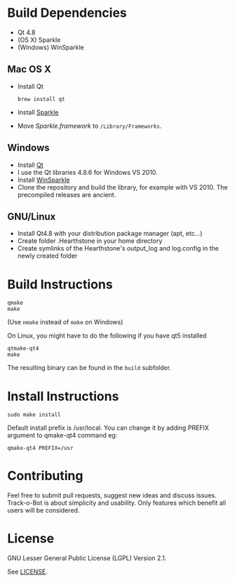 # Build Dependencies

* Qt 4.8
* (OS X) Sparkle
* (Windows) WinSparkle

## Mac OS X

* Install Qt
  ```
  brew install qt
  ```

* Install [Sparkle](http://sparkle.andymatuschak.org/) 
 * Move _Sparkle.framework_ to ``/Library/Frameworks``.

## Windows

* Install [Qt](http://qt-project.org/downloads) 
 * I use the Qt libraries 4.8.6 for Windows VS 2010.
* Install [WinSparkle](https://github.com/vslavik/winsparkle) 
 * Clone the repository and build the library, for example with VS 2010. The precompiled releases are ancient.

## GNU/Linux

* Install Qt4.8 with your distribution package manager (apt, etc...)
* Create folder .Hearthstone in your home directory
* Create symlinks of the Hearthstone's output_log and log.config in the newly created folder

# Build Instructions

```
qmake
make
```

(Use ``nmake`` instead of ``make`` on Windows)

On Linux, you might have to do the following if you have qt5 installed

```
qtmake-qt4
make
```

The resulting binary can be found in the ``build`` subfolder.

# Install Instructions

```
sudo make install
```

Default install prefix is /usr/local. You can change it by adding PREFIX argument to qmake-qt4 command eg:

```
qmake-qt4 PREFIX=/usr
```

# Contributing

Feel free to submit pull requests, suggest new ideas and discuss issues. Track-o-Bot is about simplicity and usability. Only features which benefit all users will be considered. 

# License

GNU Lesser General Public License (LGPL) Version 2.1.

See [LICENSE](LICENSE).

